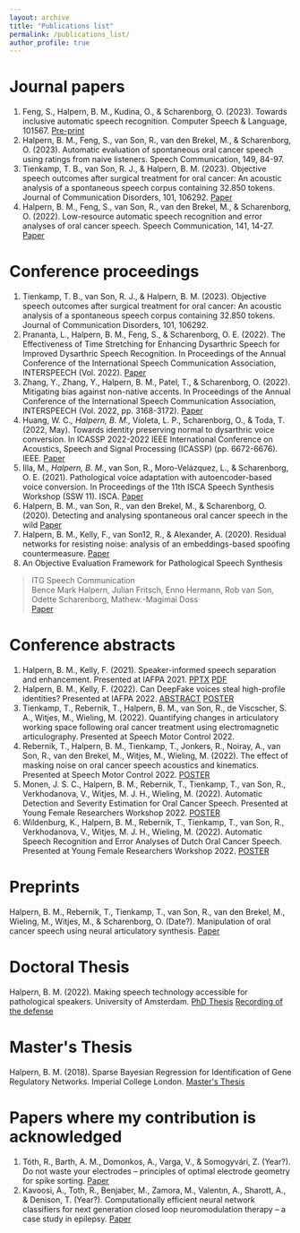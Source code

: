 ```yaml
---
layout: archive
title: "Publications list"
permalink: /publications_list/
author_profile: true
---
```


Journal papers
======

1. Feng, S., Halpern, B. M., Kudina, O., & Scharenborg, O. (2023). Towards inclusive automatic speech recognition. Computer Speech & Language, 101567.
<span style="color:blue">[Pre-print](https://arxiv.org/pdf/2103.15122)</span>
2. Halpern, B. M., Feng, S., van Son, R., van den Brekel, M., & Scharenborg, O. (2023). Automatic evaluation of spontaneous oral cancer speech using ratings from naive listeners. Speech Communication, 149, 84-97.
3. Tienkamp, T. B., van Son, R. J., & Halpern, B. M. (2023). Objective speech outcomes after surgical treatment for oral cancer: An acoustic analysis of a spontaneous speech corpus containing 32.850 tokens. Journal of Communication Disorders, 101, 106292.
[Paper](https://www.sciencedirect.com/science/article/pii/S0021992422001101) 
4. Halpern, B. M., Feng, S., van Son, R., van den Brekel, M., & Scharenborg, O. (2022). Low-resource automatic speech recognition and error analyses of oral cancer speech. Speech Communication, 141, 14-27.
[Paper](https://www.sciencedirect.com/science/article/pii/S0167639322000620)
   
Conference proceedings
======

1. Tienkamp, T. B., van Son, R. J., & Halpern, B. M. (2023). Objective speech outcomes after surgical treatment for oral cancer: An acoustic analysis of a spontaneous speech corpus containing 32.850 tokens. Journal of Communication Disorders, 101, 106292.
2. Prananta, L., Halpern, B. M., Feng, S., & Scharenborg, O. E. (2022). The Effectiveness of Time Stretching for Enhancing Dysarthric Speech for Improved Dysarthric Speech Recognition. In Proceedings of the Annual Conference of the International Speech Communication Association, INTERSPEECH (Vol. 2022).
[Paper](https://arxiv.org/pdf/2201.04908.pdf)
3. Zhang, Y., Zhang, Y., Halpern, B. M., Patel, T., & Scharenborg, O. (2022). Mitigating bias against non-native accents. In Proceedings of the Annual Conference of the International Speech Communication Association, INTERSPEECH (Vol. 2022, pp. 3168-3172).
[Paper](https://www.isca-speech.org/archive/pdfs/interspeech_2022/zhang22n_interspeech.pdf)
4. Huang, W. C.*, Halpern, B. M.,* Violeta, L. P., Scharenborg, O., & Toda, T. (2022, May). Towards identity preserving normal to dysarthric voice conversion. In ICASSP 2022-2022 IEEE International Conference on Acoustics, Speech and Signal Processing (ICASSP) (pp. 6672-6676). IEEE.
[Paper](https://arxiv.org/pdf/2110.08213.pdf)
5. Illa, M.*, Halpern, B. M.*, van Son, R., Moro-Velázquez, L., & Scharenborg, O. E. (2021). Pathological voice adaptation with autoencoder-based voice conversion. In Proceedings of the 11th ISCA Speech Synthesis Workshop (SSW 11). ISCA.
[Paper](https://arxiv.org/pdf/2106.08427)
6.  Halpern, B. M., van Son, R., van den Brekel, M., & Scharenborg, O. (2020). Detecting and analysing spontaneous oral cancer speech in the wild
[Paper](https://arxiv.org/pdf/2007.14205)
8. Halpern, B. M., Kelly, F., van Son12, R., & Alexander, A. (2020). Residual networks for resisting noise: analysis of an embeddings-based spoofing countermeasure.
[Paper](https://oxfordwaveresearch.com/wp-content/uploads/2020/04/Odyssey2020_spoofingResNet_Halpern_et_al.pdf)
9. An Objective Evaluation Framework for Pathological Speech Synthesis <br>
> ITG Speech Communication <br>
> Bence Mark Halpern, Julian Fritsch, Enno Hermann, Rob van Son, Odette Scharenborg,
> Mathew.-Magimai Doss <br>
> [Paper](https://arxiv.org/pdf/2107.00308) 

Conference abstracts
====

1. Halpern, B. M., Kelly, F. (2021). Speaker-informed speech separation and enhancement. Presented at IAFPA 2021.
[PPTX](https://karkirowle.github.io/files/speech_enhancement_iafpa_2021.pptx) [PDF](https://karkirowle.github.io/files/speech_enhancement_iafpa_2021.pdf)
2. Halpern, B. M., Kelly, F. (2022). Can DeepFake voices steal high-profile identities? Presented at IAFPA 2022.
[ABSTRACT](https://oxfordwaveresearch.com/wp-content/uploads/2022/07/Abstract-Can-DeepFake-voices-steal-high-profile-identities.pdf) [POSTER](https://oxfordwaveresearch.com/wp-content/uploads/2022/07/Poster-Can-DeepFake-voices-steal-high-profile-identities.pdf)
3. Tienkamp, T., Rebernik, T., Halpern, B. M., van Son, R., de Viscscher, S. A., Witjes, M., Wieling, M. (2022). Quantifying changes in articulatory working space following oral cancer treatment using electromagnetic articulography. Presented at Speech Motor Control 2022.
4. Rebernik, T., Halpern, B. M., Tienkamp, T., Jonkers, R., Noiray, A., van Son, R., van den Brekel, M., Witjes, M., Wieling, M. (2022). The effect of masking noise on oral cancer speech acoustics and kinematics. Presented at Speech Motor Control 2022.
[POSTER](https://karkirowle.github.io/images/tienkamp2022_SMCPoster.pdf)
6. Monen, J. S. C., Halpern, B. M., Rebernik, T., Tienkamp, T., van Son, R., Verkhodanova, V., Witjes, M. J. H., Wieling, M. (2022). Automatic Detection and Severity Estimation for Oral Cancer Speech. Presented at Young Female Researchers Workshop 2022. 
[POSTER](https://karkirowle.github.io/images/monen2022_poster.pdf)
7. Wildenburg, K., Halpern, B. M., Rebernik, T., Tienkamp, T., van Son, R., Verkhodanova, V., Witjes, M. J. H., Wieling, M. (2022). Automatic Speech Recognition and Error Analyses of Dutch Oral Cancer Speech. Presented at Young Female Researchers Workshop 2022.
[POSTER](https://karkirowle.github.io/images/kirsten2022_YFRW_poster.pdf)

Preprints 
======
Halpern, B. M., Rebernik, T., Tienkamp, T., van Son, R., van den Brekel, M., Wieling, M., Witjes, M., & Scharenborg, O. (Date?). Manipulation of oral cancer speech using neural articulatory synthesis.
[Paper](https://arxiv.org/pdf/2203.17072.pdf)

Doctoral Thesis
=======
Halpern, B. M. (2022). Making speech technology accessible for pathological speakers. University of Amsterdam.
[PhD Thesis](https://dare.uva.nl/search?identifier=6135311c-3590-415e-b1fa-d7eeebde516c)
[Recording of the defense](https://drive.google.com/file/d/1qmd97M0mNEzdmRQiFu4FA_0L_WsItMm_/view?usp=sharing)

Master's Thesis 
=======
Halpern, B. M. (2018). Sparse Bayesian Regression for Identification of Gene Regulatory Networks. Imperial College London.
[Master's Thesis](https://github.com/karkirowle/sysidProject/blob/master/VanillaID/thesis/Thesis_Halpern_2018_v3.pdf)


Papers where my contribution is acknowledged
=====
1. Tóth, R., Barth, A. M., Domonkos, A., Varga, V., & Somogyvári, Z. (Year?). Do not waste your electrodes – principles of optimal electrode geometry for spike sorting.
[Paper](https://iopscience.iop.org/article/10.1088/1741-2552/ac0f49/pdf)
2. Kavoosi, A., Toth, R., Benjaber, M., Zamora, M., Valentın, A., Sharott, A., & Denison, T. (Year?). Computationally efficient neural network classifiers for next generation closed loop neuromodulation therapy – a case study in epilepsy.
[Paper](https://arxiv.org/pdf/2204.12938.pdf)
